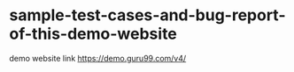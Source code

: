 # sample-test-cases-and-bug-report-of-this-demo-website  
demo website link https://demo.guru99.com/v4/
